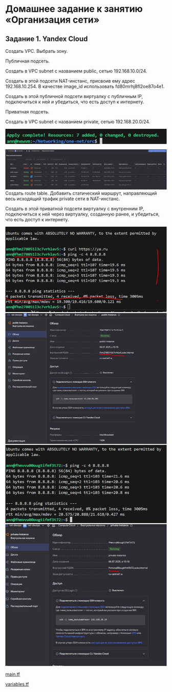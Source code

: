# Домашнее задание к занятию «Организация сети»

## Задание 1. Yandex Cloud

Создать  VPC. Выбрать зону.

Публичная подсеть.

Создать в VPC subnet с названием public, сетью 192.168.10.0/24.

Создать в этой подсети NAT-инстанс, присвоив ему адрес 192.168.10.254. В качестве image_id использовать fd80mrhj8fl2oe87o4e1.

Создать в этой публичной подсети виртуалку с публичным IP, подключиться к ней и убедиться, что есть доступ к интернету.

Приватная подсеть.

Создать в VPC subnet с названием private, сетью 192.168.20.0/24.

![](../img/net_1-1.JPG)

![](../img/net_1-2.JPG)
Создать route table. Добавить статический маршрут, направляющий весь исходящий трафик private сети в NAT-инстанс.

Создать в этой приватной подсети виртуалку с внутренним IP, подключиться к ней через виртуалку, созданную ранее, и убедиться, что есть доступ к интернету.

![](../img/net_1-3.JPG)
![](../img/net_1-4.JPG)
![](../img/net_1-5.JPG)
![](../img/net_1-6.JPG)

[main.tf](https://github.com/AnyaAndreenko/Networking/blob/main/one-net/src/main.tf)

[variables.tf](https://github.com/AnyaAndreenko/Networking/blob/main/one-net/src/variables.tf)
